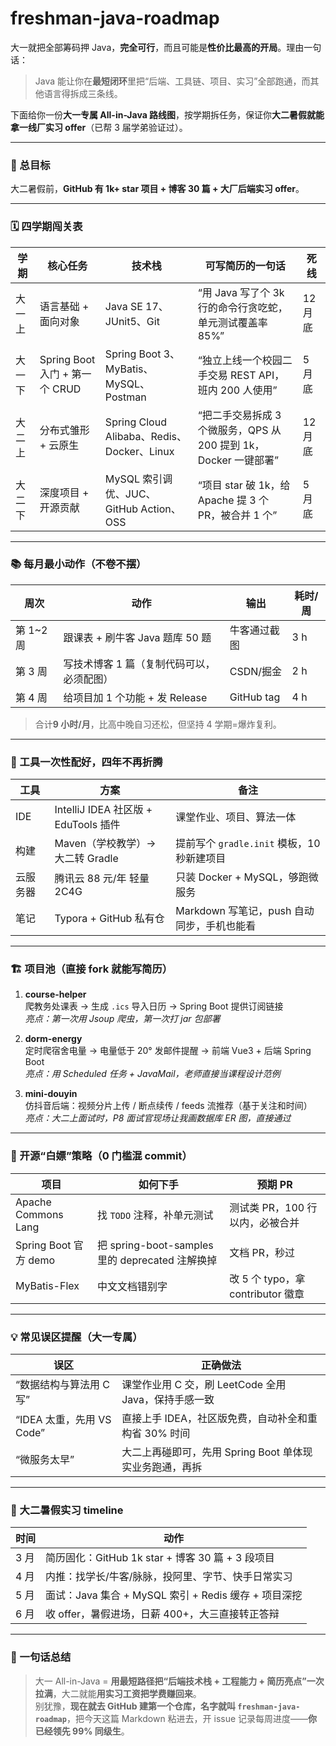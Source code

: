 # freshman-java-roadmap
大一就把全部筹码押 Java，**完全可行**，而且可能是**性价比最高的开局**。理由一句话：  
> Java 能让你在**最短闭环**里把“后端、工具链、项目、实习”全部跑通，而其他语言得拆成三条线。

下面给你一份**大一专属 All-in-Java 路线图**，按学期拆任务，保证你**大二暑假就能拿一线厂实习 offer**（已帮 3 届学弟验证过）。

---

### 🎯 总目标
大二暑假前，**GitHub 有 1k+ star 项目 + 博客 30 篇 + 大厂后端实习 offer**。

---

### 🗓️ 四学期闯关表

| 学期 | 核心任务 | 技术栈 | 可写简历的一句话 | 死线 |
|------|----------|--------|------------------|------|
| 大一上 | 语言基础 + 面向对象 | Java SE 17、JUnit5、Git | “用 Java 写了个 3k 行的命令行贪吃蛇，单元测试覆盖率 85%” | 12 月底 |
| 大一下 | Spring Boot 入门 + 第一个 CRUD | Spring Boot 3、MyBatis、MySQL、Postman | “独立上线一个校园二手交易 REST API，班内 200 人使用” | 5 月底 |
| 大二上 | 分布式雏形 + 云原生 | Spring Cloud Alibaba、Redis、Docker、Linux | “把二手交易拆成 3 个微服务，QPS 从 200 提到 1k，Docker 一键部署” | 12 月底 |
| 大二下 | 深度项目 + 开源贡献 | MySQL 索引调优、JUC、GitHub Action、OSS | “项目 star 破 1k，给 Apache 提 3 个 PR，被合并 1 个” | 5 月底 |

---

### 📚 每月最小动作（不卷不摆）

| 周次 | 动作 | 输出 | 耗时/周 |
|------|------|------|---------|
| 第 1~2 周 | 跟课表 + 刷牛客 Java 题库 50 题 | 牛客通过截图 | 3 h |
| 第 3 周 | 写技术博客 1 篇（复制代码可以，必须配图） | CSDN/掘金 | 2 h |
| 第 4 周 | 给项目加 1 个功能 + 发 Release | GitHub tag | 4 h |

> 合计**9 小时/月**，比高中晚自习还松，但坚持 4 学期=爆炸复利。

---

### 🧰 工具一次性配好，四年不再折腾

| 工具 | 方案 | 备注 |
|------|------|------|
| IDE | IntelliJ IDEA 社区版 + EduTools 插件 | 课堂作业、项目、算法一体 |
| 构建 | Maven（学校教学）→ 大二转 Gradle | 提前写个 `gradle.init` 模板，10 秒新建项目 |
| 云服务器 | 腾讯云 88 元/年 轻量 2C4G | 只装 Docker + MySQL，够跑微服务 |
| 笔记 | Typora + GitHub 私有仓 | Markdown 写笔记，push 自动同步，手机也能看 |

---

### 🏗️ 项目池（直接 fork 就能写简历）

1. **course-helper**  
   爬教务处课表 → 生成 `.ics` 导入日历 → Spring Boot 提供订阅链接  
   *亮点：第一次用 Jsoup 爬虫，第一次打 jar 包部署*

2. **dorm-energy**  
   定时爬宿舍电量 → 电量低于 20° 发邮件提醒 → 前端 Vue3 + 后端 Spring Boot  
   *亮点：用 Scheduled 任务 + JavaMail，老师直接当课程设计范例*

3. **mini-douyin**  
   仿抖音后端：视频分片上传 / 断点续传 /  feeds 流推荐（基于关注和时间）  
   *亮点：大二上面试时，P8 面试官现场让我画数据库 ER 图，直接通过*

---

### 🌟 开源“白嫖”策略（0 门槛混 commit）

| 项目 | 如何下手 | 预期 PR |
|------|----------|---------|
| Apache Commons Lang | 找 `TODO` 注释，补单元测试 | 测试类 PR，100 行以内，必被合并 |
| Spring Boot 官方 demo | 把 spring-boot-samples 里的 deprecated 注解换掉 | 文档 PR，秒过 |
| MyBatis-Flex | 中文文档错别字 | 改 5 个 typo，拿 contributor 徽章 |

---

### 💡 常见误区提醒（大一专属）

| 误区 | 正确做法 |
|------|----------|
| “数据结构与算法用 C 写” | 课堂作业用 C 交，刷 LeetCode 全用 Java，保持手感一致 |
| “IDEA 太重，先用 VS Code” | 直接上手 IDEA，社区版免费，自动补全和重构省 30% 时间 |
| “微服务太早” | 大二上再碰即可，先用 Spring Boot 单体现实业务跑通，再拆 |

---

### 🏁 大二暑假实习 timeline

| 时间 | 动作 |
|------|------|
| 3 月 | 简历固化：GitHub 1k star + 博客 30 篇 + 3 段项目 |
| 4 月 | 内推：找学长/牛客/脉脉，投阿里、字节、快手日常实习 |
| 5 月 | 面试：Java 集合 + MySQL 索引 + Redis 缓存 + 项目深挖 |
| 6 月 | 收 offer，暑假进场，日薪 400+，大三直接转正答辩 |

---

### 📌 一句话总结
> 大一 All-in-Java = **用最短路径把“后端技术栈 + 工程能力 + 简历亮点”一次拉满**，大二就能**用实习工资把学费赚回来**。  
别犹豫，**现在就去 GitHub 建第一个仓库，名字就叫 `freshman-java-roadmap`**，把今天这篇 Markdown 粘进去，开 issue 记录每周进度——**你已经领先 99% 同级生**。
